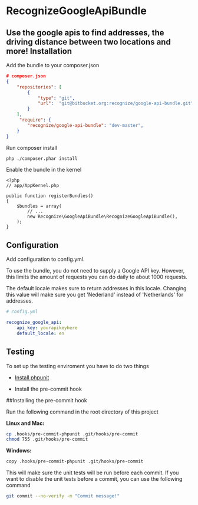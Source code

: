 RecognizeGoogleApiBundle
========================

Use the google apis to find addresses, the driving distance between two locations and more!
Installation
-----------

Add the bundle to your composer.json

```json
# composer.json
{
	"repositories": [
		{
			"type": "git",
			"url":  "git@bitbucket.org:recognize/google-api-bundle.git"
		}
	],
	 "require": {
		"recognize/google-api-bundle": "dev-master",
	}
}
```

Run composer install

```sh
php ./composer.phar install
```

Enable the bundle in the kernel

	<?php
	// app/AppKernel.php

    public function registerBundles()
    {
        $bundles = array(
            // ...
            new Recognize\GoogleApiBundle\RecognizeGoogleApiBundle(),
        );
    }
	
Configuration
-------------

Add configuration to config.yml.

To use the bundle, you do not need to supply a Google API key. 
However, this limits the amount of requests you can do daily to about 1000 requests.

The default locale makes sure to return addresses in this locale.
Changing this value will make sure you get 'Nederland' instead of 'Netherlands' for addresses.

```yaml
# config.yml

recognize_google_api:
    api_key: yourapikeyhere
    default_locale: en
```

Testing
--------------

To set up the testing enviroment you have to do two things

  * [Install phpunit][1]
  
  * Install the pre-commit hook


[1]:  https://phpunit.de/manual/current/en/installation.html

##Installing the pre-commit hook

Run the following command in the root directory of this project

**Linux and Mac:**
```sh
cp .hooks/pre-commit-phpunit .git/hooks/pre-commit
chmod 755 .git/hooks/pre-commit
```

**Windows:**
```sh
copy .hooks/pre-commit-phpunit .git/hooks/pre-commit
```

This will make sure the unit tests will be run before each commit.
If you want to disable the unit tests before a commit, you can use the following command

```sh
git commit --no-verify -m "Commit message!"
```